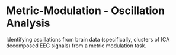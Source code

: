 # Metric-Modulation - Oscillation Analysis

Identifying oscillations from brain data (specifically, clusters of ICA decomposed EEG signals) from a metric modulation task.
